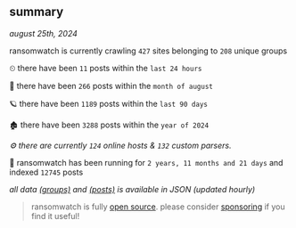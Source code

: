 
## summary
_august 25th, 2024_

ransomwatch is currently crawling `427` sites belonging to `208` unique groups

⏲ there have been `11` posts within the `last 24 hours`

🦈 there have been `266` posts within the `month of august`

🪐 there have been `1189` posts within the `last 90 days`

🏚 there have been `3288` posts within the `year of 2024`

_⚙️ there are currently `124` online hosts & `132` custom parsers._

🦕 ransomwatch has been running for `2 years, 11 months and 21 days` and indexed `12745` posts

_all data  [(groups)](http://ransomwhat.telemetry.ltd/groups) and [(posts)](http://ransomwhat.telemetry.ltd/posts) is available in JSON (updated hourly)_

> ransomwatch is fully [open source](https://github.com/joshhighet/ransomwatch#ransomwatch--). please consider [sponsoring](https://github.com/sponsors/joshhighet) if you find it useful!
